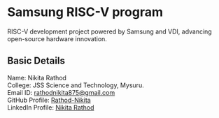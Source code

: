 # Samsung RISC-V program
RISC-V development project powered by Samsung and VDI, advancing open-source hardware innovation.
## Basic Details
Name: Nikita Rathod  
College: JSS Science and Technology, Mysuru.  
Email ID: rathodnikita875@gmail.com  
GitHub Profile: [Rathod-Nikita](https://github.com/Rathod-Nikita)    
LinkedIn Profile: [Nikita Rathod](https://www.linkedin.com/in/nikita-rathod-9324ba279?utm_source=share&utm_campaign=share_via&utm_content=profile&utm_medium=android_app)
